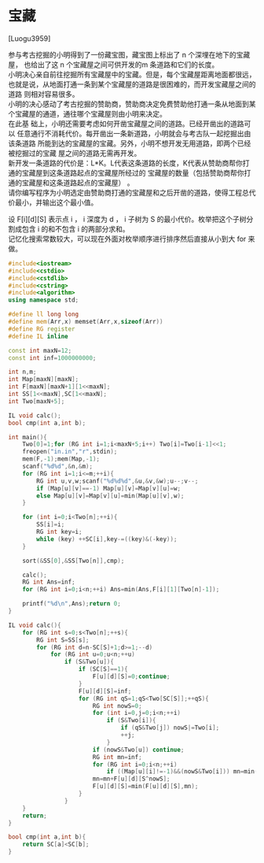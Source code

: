 # 宝藏
[Luogu3959]

参与考古挖掘的小明得到了一份藏宝图，藏宝图上标出了 n 个深埋在地下的宝藏屋， 也给出了这 n 个宝藏屋之间可供开发的m 条道路和它们的长度。  
小明决心亲自前往挖掘所有宝藏屋中的宝藏。但是，每个宝藏屋距离地面都很远， 也就是说，从地面打通一条到某个宝藏屋的道路是很困难的，而开发宝藏屋之间的道路 则相对容易很多。  
小明的决心感动了考古挖掘的赞助商，赞助商决定免费赞助他打通一条从地面到某 个宝藏屋的通道，通往哪个宝藏屋则由小明来决定。  
在此基 础上，小明还需要考虑如何开凿宝藏屋之间的道路。已经开凿出的道路可以 任意通行不消耗代价。每开凿出一条新道路，小明就会与考古队一起挖掘出由该条道路 所能到达的宝藏屋的宝藏。另外，小明不想开发无用道路，即两个已经被挖掘过的宝藏 屋之间的道路无需再开发。  
新开发一条道路的代价是：L*K。L代表这条道路的长度，K代表从赞助商帮你打通的宝藏屋到这条道路起点的宝藏屋所经过的 宝藏屋的数量（包括赞助商帮你打通的宝藏屋和这条道路起点的宝藏屋） 。  
请你编写程序为小明选定由赞助商打通的宝藏屋和之后开凿的道路，使得工程总代 价最小，并输出这个最小值。

设 F[i][d][S] 表示点 i ， i 深度为 d ， i 子树为 S 的最小代价。枚举把这个子树分割成包含 i 的和不包含 i 的两部分求和。  
记忆化搜索常数较大，可以现在外面对枚举顺序进行排序然后直接从小到大 for 来做。

```cpp
#include<iostream>
#include<cstdio>
#include<cstdlib>
#include<cstring>
#include<algorithm>
using namespace std;

#define ll long long
#define mem(Arr,x) memset(Arr,x,sizeof(Arr))
#define RG register
#define IL inline

const int maxN=12;
const int inf=1000000000;

int n,m;
int Map[maxN][maxN];
int F[maxN][maxN+1][1<<maxN];
int SS[1<<maxN],SC[1<<maxN];
int Two[maxN+5];

IL void calc();
bool cmp(int a,int b);

int main(){
	Two[0]=1;for (RG int i=1;i<maxN+5;i++) Two[i]=Two[i-1]<<1;
	freopen("in.in","r",stdin);
	mem(F,-1);mem(Map,-1);
	scanf("%d%d",&n,&m);
	for (RG int i=1;i<=m;++i){
		RG int u,v,w;scanf("%d%d%d",&u,&v,&w);u--;v--;
		if (Map[u][v]==-1) Map[u][v]=Map[v][u]=w;
		else Map[u][v]=Map[v][u]=min(Map[u][v],w);
	}

	for (int i=0;i<Two[n];++i){
		SS[i]=i;
		RG int key=i;
		while (key) ++SC[i],key-=((key)&(-key));
	}

	sort(&SS[0],&SS[Two[n]],cmp);

	calc();
	RG int Ans=inf;
	for (RG int i=0;i<n;++i) Ans=min(Ans,F[i][1][Two[n]-1]);

	printf("%d\n",Ans);return 0;
}

IL void calc(){
	for (RG int s=0;s<Two[n];++s){
		RG int S=SS[s];
		for (RG int d=n-SC[S]+1;d>=1;--d)
			for (RG int u=0;u<n;++u)
				if (S&Two[u]){
					if (SC[S]==1){
						F[u][d][S]=0;continue;
					}
					F[u][d][S]=inf;
					for (RG int qS=1;qS<Two[SC[S]];++qS){
						RG int nowS=0;
						for (int i=0,j=0;i<n;++i)
							if (S&Two[i]){
								if (qS&Two[j]) nowS|=Two[i];
								++j;
							}
						if (nowS&Two[u]) continue;
						RG int mn=inf;
						for (RG int i=0;i<n;++i)
							if ((Map[u][i]!=-1)&&(nowS&Two[i])) mn=min(mn,F[i][d+1][nowS]+Map[u][i]*d);
						mn=mn+F[u][d][S^nowS];
						F[u][d][S]=min(F[u][d][S],mn);
					}
				}
	}
	return;
}

bool cmp(int a,int b){
	return SC[a]<SC[b];
}
```